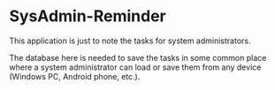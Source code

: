 # SysAdmin-Reminder
This application is just to note the tasks for system administrators.

The database here is needed to save the tasks in some common place where a system administrator can load or save them from any device (Windows PC, Android phone, etc.).
